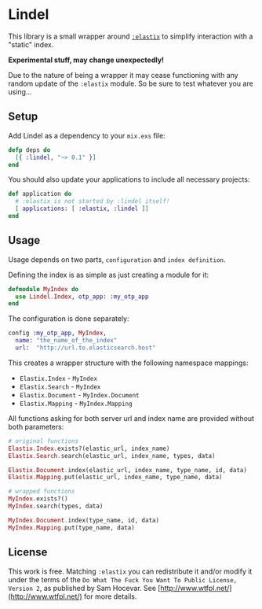 # Lindel

This library is a small wrapper around
[`:elastix`](https://hex.pm/packages/elastix) to simplify interaction with
a "static" index.

__Experimental stuff, may change unexpectedly!__

Due to the nature of being a wrapper it may cease functioning with any random
update of the `:elastix` module. So be sure to test whatever you are using...


## Setup

Add Lindel as a dependency to your `mix.exs` file:

```elixir
defp deps do
  [{ :lindel, "~> 0.1" }]
end
```

You should also update your applications to include all necessary projects:

```elixir
def application do
  # :elastix is not started by :lindel itself!
  [ applications: [ :elastix, :lindel ]]
end
```


## Usage

Usage depends on two parts, `configuration` and `index definition`.

Defining the index is as simple as just creating a module for it:

```elixir
defmodule MyIndex do
  use Lindel.Index, otp_app: :my_otp_app
end
```

The configuration is done separately:

```elixir
config :my_otp_app, MyIndex,
  name: "the_name_of_the_index"
  url:  "http://url.to.elasticsearch.host"
```

This creates a wrapper structure with the following namespace mappings:

- `Elastix.Index` - `MyIndex`
- `Elastix.Search` - `MyIndex`
- `Elastix.Document` - `MyIndex.Document`
- `Elastix.Mapping` - `MyIndex.Mapping`

All functions asking for both server url and index name are provided without
both parameters:

```elixir
# original functions
Elastix.Index.exists?(elastic_url, index_name)
Elastix.Search.search(elastic_url, index_name, types, data)

Elastix.Document.index(elastic_url, index_name, type_name, id, data)
Elastix.Mapping.put(elastic_url, index_name, type_name, data)

# wrapped functions
MyIndex.exists?()
MyIndex.search(types, data)

MyIndex.Document.index(type_name, id, data)
MyIndex.Mapping.put(type_name, data)
```


## License

This work is free. Matching `:elastix` you can redistribute it and/or modify it
under the terms of the `Do What The Fuck You Want To Public License, Version 2`,
as published by Sam Hocevar. See [http://www.wtfpl.net/](http://www.wtfpl.net/)
for more details.
